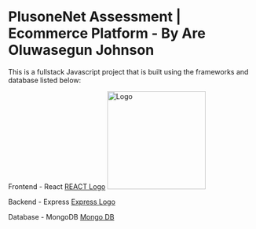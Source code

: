 # PlusoneNet Assessment | Ecommerce Platform - By Are Oluwasegun Johnson

This is a fullstack Javascript project that is built using the frameworks and database listed below:

Frontend - React [REACT Logo](https://www.google.com/url?sa=i&url=https%3A%2F%2Fworldvectorlogo.com%2Flogo%2Freact-2&psig=AOvVaw1WCev-GpkcTS8At5wJ0sdK&ust=1718644082886000&source=images&cd=vfe&opi=89978449&ved=0CBEQjRxqFwoTCLjYoqLO4IYDFQAAAAAdAAAAABAE)
<img src="https://www.google.com/url?sa=i&url=https%3A%2F%2Fworldvectorlogo.com%2Flogo%2Freact-2&psig=AOvVaw1WCev-GpkcTS8At5wJ0sdK&ust=1718644082886000&source=images&cd=vfe&opi=89978449&ved=0CBEQjRxqFwoTCLjYoqLO4IYDFQAAAAAdAAAAABAE" alt="Logo" width="200"/>

Backend - Express [Express Logo](https://www.google.com/url?sa=i&url=https%3A%2F%2Ficonduck.com%2Ficons%2F94286%2Fexpress&psig=AOvVaw0rv038qMpFDQVV8rZZgxLR&ust=1718644149243000&source=images&cd=vfe&opi=89978449&ved=0CBEQjRxqFwoTCJC8tMHO4IYDFQAAAAAdAAAAABAZ)

Database - MongoDB [Mongo DB](https://www.google.com/url?sa=i&url=https%3A%2F%2Fcommons.wikimedia.org%2Fwiki%2FFile%3AMongoDB_Logo.svg&psig=AOvVaw1p0XJ4HGwE3k3YK8Zys5Oh&ust=1718644205917000&source=images&cd=vfe&opi=89978449&ved=0CBEQjRxqFwoTCMi-59zO4IYDFQAAAAAdAAAAABAE)
